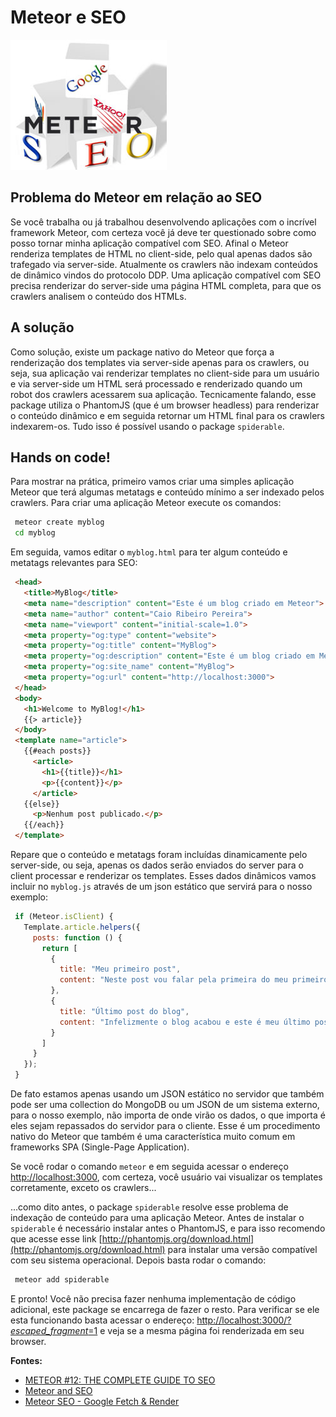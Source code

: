 # Meteor e SEO

![Meteor e SEO](../images/meteor-seo.jpg "Meteor e SEO")

## Problema do Meteor em relação ao SEO

Se você trabalha ou já trabalhou desenvolvendo aplicações com o incrível framework Meteor, com certeza você já deve ter questionado sobre como posso tornar minha aplicação compatível com SEO. Afinal o Meteor renderiza templates de HTML no client-side, pelo qual apenas dados são trafegado via server-side. Atualmente os crawlers não indexam conteúdos de dinâmico vindos do protocolo DDP. Uma aplicação compatível com SEO precisa renderizar do server-side uma página HTML completa, para que os crawlers analisem o conteúdo dos HTMLs.

## A solução

Como solução, existe um package nativo do Meteor que força a renderização dos templates via server-side apenas para os crawlers, ou seja, sua aplicação vai renderizar templates no client-side para um usuário e via server-side um HTML será processado e renderizado quando um robot dos crawlers acessarem sua aplicação. Tecnicamente falando, esse package utiliza o PhantomJS (que é um browser headless) para renderizar o conteúdo dinâmico e em seguida retornar um HTML final para os crawlers indexarem-os. Tudo isso é possível usando o package `spiderable`.

## Hands on code!

Para mostrar na prática, primeiro vamos criar uma simples aplicação Meteor que terá algumas metatags e conteúdo mínimo a ser indexado pelos crawlers. Para criar uma aplicação Meteor execute os comandos:

``` bash
 meteor create myblog
 cd myblog
``` 

Em seguida, vamos editar o `myblog.html` para ter algum conteúdo e metatags relevantes para SEO:

``` html
 <head>
   <title>MyBlog</title>
   <meta name="description" content="Este é um blog criado em Meteor">
   <meta name="author" content="Caio Ribeiro Pereira">
   <meta name="viewport" content="initial-scale=1.0">
   <meta property="og:type" content="website">
   <meta property="og:title" content="MyBlog">
   <meta property="og:description" content="Este é um blog criado em Meteor">
   <meta property="og:site_name" content="MyBlog">
   <meta property="og:url" content="http://localhost:3000">
 </head>
 <body>
   <h1>Welcome to MyBlog!</h1>
   {{> article}}
 </body>
 <template name="article">
   {{#each posts}}
     <article>
       <h1>{{title}}</h1>
       <p>{{content}}</p>
     </article>
   {{else}}
     <p>Nenhum post publicado.</p>
   {{/each}}
 </template>
``` 

Repare que o conteúdo e metatags foram incluídas dinamicamente pelo server-side, ou seja, apenas os dados serão enviados do server para o client processar e renderizar os templates. Esses dados dinâmicos vamos incluir no `myblog.js` através de um json estático que servirá para o nosso exemplo:

``` javascript
 if (Meteor.isClient) {
   Template.article.helpers({
     posts: function () {
       return [
         {
           title: "Meu primeiro post",
           content: "Neste post vou falar pela primeira do meu primeiro post."
         },
         {
           title: "Último post do blog",
           content: "Infelizmente o blog acabou e este é meu último post."
         }
       ]
     }
   });
 }
``` 

De fato estamos apenas usando um JSON estático no servidor que também pode ser uma collection do MongoDB ou um JSON de um sistema externo, para o nosso exemplo, não importa de onde virão os dados, o que importa é eles sejam repassados do servidor para o cliente. Esse é um procedimento nativo do Meteor que também é uma característica muito comum em frameworks SPA (Single-Page Application).

Se você rodar o comando `meteor` e em seguida acessar o endereço [http://localhost:3000](http://localhost:3000), com certeza, você usuário vai visualizar os templates corretamente, exceto os crawlers...

...como dito antes, o package `spiderable` resolve esse problema de indexação de conteúdo para uma aplicação Meteor. Antes de instalar o `spiderable` é necessário instalar antes o PhantomJS, e para isso recomendo que acesse esse link [http://phantomjs.org/download.html](http://phantomjs.org/download.html) para instalar uma versão compatível com seu sistema operacional. Depois basta rodar o comando:

``` bash
 meteor add spiderable
``` 

E pronto! Você não precisa fazer nenhuma implementação de código adicional, este package se encarrega de fazer o resto.
Para verificar se ele esta funcionando basta acessar o endereço: [http://localhost:3000/?_escaped_fragment_=1](http://localhost:3000/?_escaped_fragment_=1) e veja se a mesma página foi renderizada em seu browser.

**Fontes:**

*   [METEOR #12: THE COMPLETE GUIDE TO SEO](https://gentlenode.com/journal/meteor-12-the-complete-guide-to-seo/20)
*   [Meteor and SEO](http://www.manuel-schoebel.com/blog/meteor-and-seo)
*   [Meteor SEO - Google Fetch & Render](https://meteorhacks.com/meteor-seo-google-fetch-and-render.html)